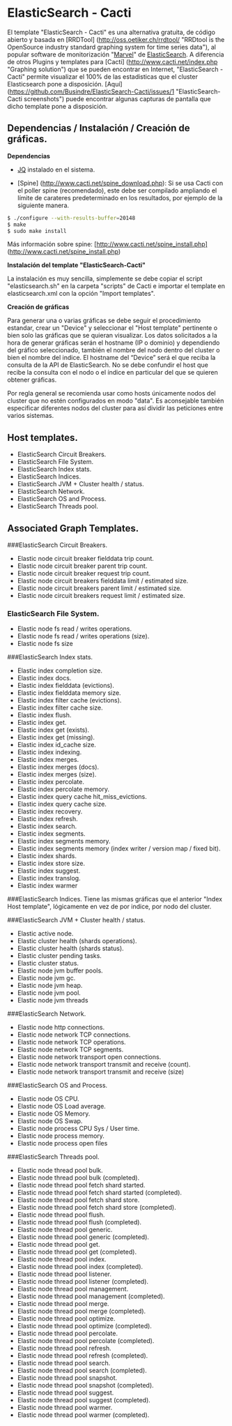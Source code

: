 # ElasticSearch - Cacti

El template "ElasticSearch - Cacti" es una alternativa gratuita, de código abierto y basada en [RRDTool] (http://oss.oetiker.ch/rrdtool/ "RRDtool is the OpenSource industry standard graphing system for time series data"), al popular software de monitorización "[Marvel](https://www.elastic.co/products/marvel "Monitor Elasticsearch")" de [ElasticSearch](https://www.elastic.co/ "Search & Analyze Data in Real Time"). A diferencia de otros Plugins y templates para [Cacti] (http://www.cacti.net/index.php "Graphing solution") que se pueden encontrar en Internet, "ElasticSearch - Cacti" permite visualizar el 100% de las estadisticas que el cluster Elasticsearch pone a disposición. [Aquí] (https://github.com/Busindre/ElasticSearch-Cacti/issues/1 "ElasticSearch-Cacti screenshots") puede encontrar algunas capturas de pantalla que dicho template pone a disposición.

## Dependencias / Instalación / Creación de gráficas.

**Dependencias**

* [JQ](https://stedolan.github.io/jq/ "jq command-line JSON processor") instalado en el sistema.

* [Spine] (http://www.cacti.net/spine_download.php): Si se usa Cacti con el poller spine (recomendado), este debe ser compilado ampliando el límite de carateres predeterminado en los resultados, por ejemplo de la siguiente manera.
```sh
$ ./configure --with-results-buffer=20148
$ make
$ sudo make install
```
Más información sobre spine: [http://www.cacti.net/spine_install.php] (http://www.cacti.net/spine_install.php)

**Instalación del template "ElasticSearch-Cacti"**

La instalación es muy sencilla, simplemente se debe copiar el script "elasticsearch.sh" en la carpeta "scripts" de Cacti e importar el template en elasticsearch.xml con la opción "Import templates".

**Creación de gráficas**

Para generar una o varias gráficas se debe seguir el procedimiento estandar, crear un "Device" y seleccionar el "Host template" pertinente o bien solo las gráficas que se quieran visualizar. Los datos solicitados a la hora de generar gráficas serán el hostname (IP o dominio) y dependiendo del gráfico seleccionado, también el nombre del nodo dentro del cluster o bien el nombre del indice. El hostname del “Device” será el que reciba la consulta de la API de ElasticSearch. No se debe confundir el host que recibe la consulta con el nodo o el índice en particular del que se quieren obtener gráficas. 

Por regla general se recomienda usar como hosts únicamente nodos del cluster que no estén configurados en modo "data". Es aconsejable también especificar diferentes nodos del cluster para así dividir las peticiones entre varios sistemas.

## Host templates.

 - ElasticSearch Circuit Breakers.
 - ElasticSearch File System.
 - ElasticSearch Index stats.
 - ElasticSearch Indices.
 - ElasticSearch JVM + Cluster health / status.
 - ElasticSearch Network.
 - ElasticSearch OS and Process.
 - ElasticSearch Threads pool.

## Associated Graph Templates.

###ElasticSearch Circuit Breakers.
* Elastic node circuit breaker fielddata trip count.
* Elastic node circuit breaker parent trip count.
* Elastic node circuit breaker request trip count.
* Elastic node circuit breakers fielddata limit / estimated size.
* Elastic node circuit breakers parent limit / estimated size.
* Elastic node circuit breakers request limit / estimated size.

### ElasticSearch File System.
* Elastic node fs read / writes operations.
* Elastic node fs read / writes operations (size).
* Elastic node fs size 

###ElasticSearch Index stats.
* Elastic index completion size.
* Elastic index docs.
* Elastic index fielddata (evictions).
* Elastic index fielddata memory size.
* Elastic index filter cache (evictions).
* Elastic index filter cache size.
* Elastic index flush.
* Elastic index get.
* Elastic index get (exists).
* Elastic index get (missing).
* Elastic index id_cache size.
* Elastic index indexing.
* Elastic index merges.
* Elastic index merges (docs).
* Elastic index merges (size).
* Elastic index percolate.
* Elastic index percolate memory.
* Elastic index query cache hit_miss_evictions.
* Elastic index query cache size.
* Elastic index recovery.
* Elastic index refresh.
* Elastic index search.
* Elastic index segments.
* Elastic index segments memory.
* Elastic index segments memory (index writer / version map / fixed bit).
* Elastic index shards.
* Elastic index store size.
* Elastic index suggest.
* Elastic index translog.
* Elastic index warmer 

###ElasticSearch Indices.
Tiene las mismas gráficas que el anterior "Index Host template", lógicamente en vez de por indice, por nodo del cluster.
 
###ElasticSearch JVM + Cluster health / status.
* Elastic active node.
* Elastic cluster health (shards operations).
* Elastic cluster health (shards status).
* Elastic cluster pending tasks.
* Elastic cluster status.
* Elastic node jvm buffer pools.
* Elastic node jvm gc.
* Elastic node jvm heap.
* Elastic node jvm pool.
* Elastic node jvm threads 

###ElasticSearch Network.
* Elastic node http connections.
* Elastic node network TCP connections.
* Elastic node network TCP operations.
* Elastic node network TCP segments.
* Elastic node network transport open connections.
* Elastic node network transport transmit and receive (count).
* Elastic node network transport transmit and receive (size) 

###ElasticSearch OS and Process.
* Elastic node OS CPU.
* Elastic node OS Load average.
* Elastic node OS Memory.
* Elastic node OS Swap.
* Elastic node process CPU Sys / User time.
* Elastic node process memory.
* Elastic node process open files 

###ElasticSearch Threads pool.
* Elastic node thread pool bulk.
* Elastic node thread pool bulk (completed).
* Elastic node thread pool fetch shard started.
* Elastic node thread pool fetch shard started (completed).
* Elastic node thread pool fetch shard store.
* Elastic node thread pool fetch shard store (completed).
* Elastic node thread pool flush.
* Elastic node thread pool flush (completed).
* Elastic node thread pool generic.
* Elastic node thread pool generic (completed).
* Elastic node thread pool get.
* Elastic node thread pool get (completed).
* Elastic node thread pool index.
* Elastic node thread pool index (completed).
* Elastic node thread pool listener.
* Elastic node thread pool listener (completed).
* Elastic node thread pool management.
* Elastic node thread pool management (completed).
* Elastic node thread pool merge.
* Elastic node thread pool merge (completed).
* Elastic node thread pool optimize.
* Elastic node thread pool optimize (completed).
* Elastic node thread pool percolate.
* Elastic node thread pool percolate (completed).
* Elastic node thread pool refresh.
* Elastic node thread pool refresh (completed).
* Elastic node thread pool search.
* Elastic node thread pool search (completed).
* Elastic node thread pool snapshot.
* Elastic node thread pool snapshot (completed).
* Elastic node thread pool suggest.
* Elastic node thread pool suggest (completed).
* Elastic node thread pool warmer.
* Elastic node thread pool warmer (completed).
